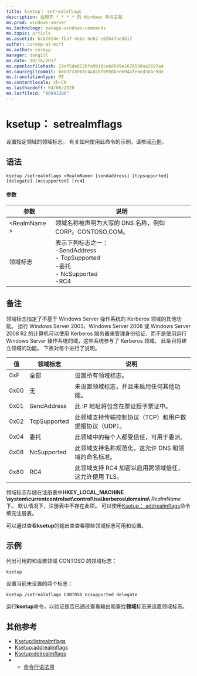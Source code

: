 ```yaml
---
title: ksetup： setrealmflags
description: 适用于 * * * * 的 Windows 命令主题
ms.prod: windows-server
ms.technology: manage-windows-commands
ms.topic: article
ms.assetid: bcb2824e-fba7-4ebe-be62-e62b4fae5b17
author: coreyp-at-msft
ms.author: coreyp
manager: dongill
ms.date: 10/16/2017
ms.openlocfilehash: 29ef5de8130fa9b10ce6d999e16765b0aa2697a4
ms.sourcegitcommit: b00d7c8968c4adc8f699dbee694afe6ed36bc9de
ms.translationtype: MT
ms.contentlocale: zh-CN
ms.lasthandoff: 04/08/2020
ms.locfileid: "80841280"
---
```

# <a name="ksetupsetrealmflags"></a>ksetup： setrealmflags



设置指定领域的领域标志。 有关如何使用此命令的示例，请参阅[示例](#BKMK_Examples)。

## <a name="syntax"></a>语法

```
ksetup /setrealmflags <RealmName> [sendaddress] [tcpsupported] [delegate] [ncsupported] [rc4]
```

#### <a name="parameters"></a>参数

|参数|说明|
|---------|-----------|
|\<RealmName >|领域名称被声明为大写的 DNS 名称，例如 CORP。CONTOSO.COM。|
|领域标志|表示下列标志之一：</br>-SendAddress</br>- TcpSupported</br>-委托</br>- NcSupported</br>-RC4|

## <a name="remarks"></a>备注

领域标志指定了不基于 Windows Server 操作系统的 Kerberos 领域的其他功能。 运行 Windows Server 2003、Windows Server 2008 或 Windows Server 2008 R2 的计算机可以使用 Kerberos 服务器来管理身份验证，而不是使用运行 Windows Server 操作系统的域，这些系统参与了 Kerberos 领域。 此条目将建立领域的功能。 下表对每个进行了说明。

|值|领域标志|说明|
|-----|----------|-----------|
|0xF|全部|设置所有领域标志。|
|0x00|无|未设置领域标志，并且未启用任何其他功能。|
|0x01|SendAddress|此 IP 地址将包含在票证授予票证中。|
|0x02|TcpSupported|此领域支持传输控制协议（TCP）和用户数据报协议（UDP）。|
|0x04|委托|此领域中的每个人都受信任，可用于委派。|
|0x08|NcSupported|此领域支持名称规范化，这允许 DNS 和领域的命名标准。|
|0x80|RC4|此领域支持 RC4 加密以启用跨领域信任，这允许使用 TLS。|

领域标志存储在注册表中**HKEY_LOCAL_MACHINE \system\currentcontrolset\control\lsa\kerberos\domains\\** <em>RealmName</em>下。 默认情况下，注册表中不存在此项。 可以使用[Ksetup： addrealmflags](ksetup-addrealmflags.md)命令填充注册表。

可以通过查看**ksetup**的输出来查看哪些领域标志可用和设置。

## <a name="examples"></a><a name=BKMK_Examples></a>示例

列出可用的和设置领域 CONTOSO 的领域标志：
```
ksetup
```
设置当前未设置的两个标志：
```
ksetup /setrealmflags CONTOSO ncsupported delegate
```
运行**ksetup**命令，以验证是否已通过查看输出和查找**领域**标志来设置领域标志。

## <a name="additional-references"></a>其他参考

-   [Ksetup:listrealmflags](ksetup-listrealmflags.md)
-   [Ksetup:addrealmflags](ksetup-addrealmflags.md)
-   [Ksetup:delrealmflags](ksetup-delrealmflags.md)
-   - [命令行语法项](command-line-syntax-key.md)